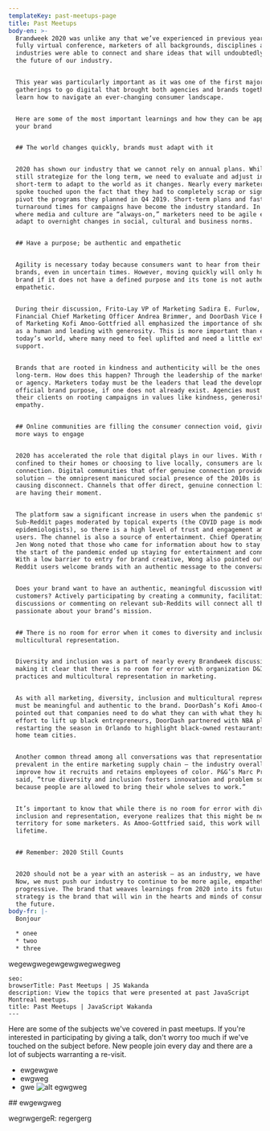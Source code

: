 ```yaml
---
templateKey: past-meetups-page
title: Past Meetups
body-en: >-
  Brandweek 2020 was unlike any that we’ve experienced in previous years. A
  fully virtual conference, marketers of all backgrounds, disciplines and
  industries were able to connect and share ideas that will undoubtedly shape
  the future of our industry.


  This year was particularly important as it was one of the first major industry
  gatherings to go digital that brought both agencies and brands together to
  learn how to navigate an ever-changing consumer landscape.


  Here are some of the most important learnings and how they can be applied to
  your brand


  ## The world changes quickly, brands must adapt with it


  2020 has shown our industry that we cannot rely on annual plans. While we can
  still strategize for the long term, we need to evaluate and adjust in the
  short-term to adapt to the world as it changes. Nearly every marketer that
  spoke touched upon the fact that they had to completely scrap or significantly
  pivot the programs they planned in Q4 2019. Short-term plans and faster
  turnaround times for campaigns have become the industry standard. In a world
  where media and culture are “always-on,” marketers need to be agile enough to
  adapt to overnight changes in social, cultural and business norms.


  ## Have a purpose; be authentic and empathetic


  Agility is necessary today because consumers want to hear from their favorite
  brands, even in uncertain times. However, moving quickly will only hurt your
  brand if it does not have a defined purpose and its tone is not authentic and
  empathetic.


  During their discussion, Frito-Lay VP of Marketing Sadira E. Furlow, Ally
  Financial Chief Marketing Officer Andrea Brimmer, and DoorDash Vice President
  of Marketing Kofi Amoo-Gottfried all emphasized the importance of showing up
  as a human and leading with generosity. This is more important than ever in
  today’s world, where many need to feel uplifted and need a little extra
  support.


  Brands that are rooted in kindness and authenticity will be the ones to win
  long-term. How does this happen? Through the leadership of the marketing team
  or agency. Marketers today must be the leaders that lead the development of an
  official brand purpose, if one does not already exist. Agencies must counsel
  their clients on rooting campaigns in values like kindness, generosity and
  empathy.


  ## Online communities are filling the consumer connection void, giving brands
  more ways to engage


  2020 has accelerated the role that digital plays in our lives. With many
  confined to their homes or choosing to live locally, consumers are looking for
  connection. Digital communities that offer genuine connection provide a
  solution – the omnipresent manicured social presence of the 2010s is now
  causing disconnect. Channels that offer direct, genuine connection like Reddit
  are having their moment.


  The platform saw a significant increase in users when the pandemic started.
  Sub-Reddit pages moderated by topical experts (the COVID page is moderated by
  epidemiologists), so there is a high level of trust and engagement among
  users. The channel is also a source of entertainment. Chief Operating Offier
  Jen Wong noted that those who came for information about how to stay safe at
  the start of the pandemic ended up staying for entertainment and connection.
  With a low barrier to entry for brand creative, Wong also pointed out that
  Reddit users welcome brands with an authentic message to the conversation.


  Does your brand want to have an authentic, meaningful discussion with
  customers? Actively participating by creating a community, facilitating AMA
  discussions or commenting on relevant sub-Reddits will connect all that are
  passionate about your brand’s mission.


  ## There is no room for error when it comes to diversity and inclusion or
  multicultural representation.


  Diversity and inclusion was a part of nearly every Brandweek discussion,
  making it clear that there is no room for error with organization D&I
  practices and multicultural representation in marketing.


  As with all marketing, diversity, inclusion and multicultural representation
  must be meaningful and authentic to the brand. DoorDash’s Kofi Amoo-Gottfried
  pointed out that companies need to do what they can with what they have. In an
  effort to lift up black entrepreneurs, DoorDash partnered with NBA players
  restarting the season in Orlando to highlight black-owned restaurants in their
  home team cities.


  Another common thread among all conversations was that representation must be
  prevalent in the entire marketing supply chain – the industry overall needs to
  improve how it recruits and retains employees of color. P&G’s Marc Pritchard
  said, “true diversity and inclusion fosters innovation and problem solving
  because people are allowed to bring their whole selves to work.”


  It’s important to know that while there is no room for error with diversity,
  inclusion and representation, everyone realizes that this might be new
  territory for some marketers. As Amoo-Gottfried said, this work will take a
  lifetime.


  ## Remember: 2020 Still Counts


  2020 should not be a year with an asterisk – as an industry, we have evolved.
  Now, we must push our industry to continue to be more agile, empathetic and
  progressive. The brand that weaves learnings from 2020 into its future
  strategy is the brand that will win in the hearts and minds of consumers in
  the future.
body-fr: |-
  Bonjour

  * onee
  * twoo
  * three


  ```
  wegewgwegewgewgwegwegweg
  ```
seo:
  browserTitle: Past Meetups | JS Wakanda
  description: View the topics that were presented at past JavaScript Montreal meetups.
  title: Past Meetups | JavaScript Wakanda
---
```

Here are some of the subjects we've covered in past meetups. If you're interested in participating by giving a talk, don't worry too much if we've touched on the subject before. New people join every day and there are a lot of subjects warranting a re-visit.

* ewgewgwe
* ewgweg
* gwe
  ![alt egwgweg](/img/benjamin-parker-736167-unsplash.jpg)

\## ewgewgweg

wegrwgergeR: regergerg
